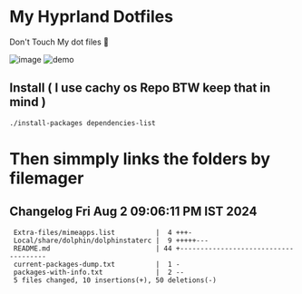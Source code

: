 # My Hyprland Dotfiles
  Don't Touch My dot files 🙂
 

  ![image](https://github.com/ALEX5402/dotfiles/assets/76860596/2fbe6020-4d76-4cf7-b052-58ff43cda405)
  ![demo](https://github.com/ALEX5402/dotfiles/assets/76860596/ff68bba7-e8da-49d3-a716-3ed3d73cfc25)

## Install ( I use cachy os Repo BTW keep that in mind )
``` ./install-packages dependencies-list ```

# Then simmply links the folders by filemager
 
## Changelog Fri Aug  2 09:06:11 PM IST 2024
```
 Extra-files/mimeapps.list          |  4 +++-
 Local/share/dolphin/dolphinstaterc |  9 +++++---
 README.md                          | 44 +-------------------------------------
 current-packages-dump.txt          |  1 -
 packages-with-info.txt             |  2 --
 5 files changed, 10 insertions(+), 50 deletions(-)
```
 
